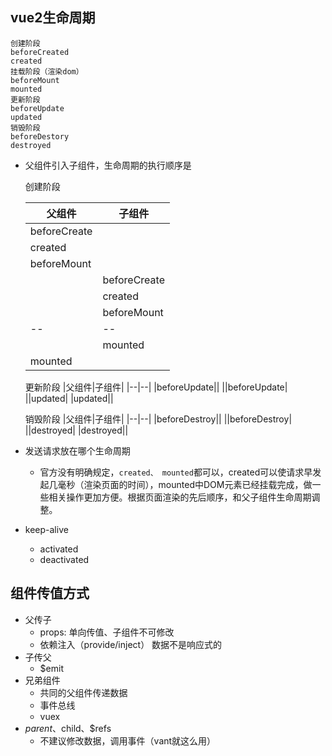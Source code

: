 <script>
import lifeCycle from './demo/lifeCycle.vue'

export default {
  components: {
    lifeCycle
  },
}
</script>
<lifeCycle />

## vue2生命周期
```
创建阶段
beforeCreated
created
挂载阶段（渲染dom）
beforeMount
mounted
更新阶段
beforeUpdate
updated
销毁阶段
beforeDestory
destroyed
```

- 父组件引入子组件，生命周期的执行顺序是
  
  创建阶段

  |父组件|子组件|
  |--|--|
  |beforeCreate||
  |created||
  |beforeMount||
  ||beforeCreate|
  ||created|
  ||beforeMount|
  |--|--|
  ||mounted|
  |mounted||

  更新阶段
  |父组件|子组件|
  |--|--|
  |beforeUpdate||
  ||beforeUpdate|
  ||updated|
  |updated||

  销毁阶段
  |父组件|子组件|
  |--|--|
  |beforeDestroy||
  ||beforeDestroy|
  ||destroyed|
  |destroyed||

- 发送请求放在哪个生命周期
  - 官方没有明确规定，`created、 mounted`都可以，created可以使请求早发起几毫秒（渲染页面的时间），mounted中DOM元素已经挂载完成，做一些相关操作更加方便。根据页面渲染的先后顺序，和父子组件生命周期调整。
- keep-alive
  - activated
  - deactivated

## 组件传值方式
- 父传子
  - props: 单向传值、子组件不可修改
  - 依赖注入（provide/inject） 数据不是响应式的
- 子传父
  - $emit
- 兄弟组件
  - 共同的父组件传递数据
  - 事件总线
  - vuex
- $parent、$child、$refs
  - 不建议修改数据，调用事件（vant就这么用）

